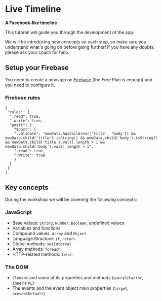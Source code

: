 # Live Timeline

**A Facebook-like timeline**

This tutorial will guide you through the development of the app.

We will be introducing new concepts on each step, so make sure you understand what's going on before going further!
If you have any doubts, please ask your coach for help.

## Setup your Firebase
You need to create a new app on [Firebase](https://www.firebase.com/) (the Free Plan is enough) and you need to configure it.
### Firebase rules

```
{
 "rules": {
  ".read": true,
  ".write": true,
  "posts": {
    "$post": {
    ".validate": "newData.hasChildren(['title', 'body']) && newData.child('title').isString() && newData.child('body').isString() && newData.child('title').val().length > 1 && newData.child('body').val().length > 1",
    ".read": true,
    ".write": true
    }
  }
 }
}
```

## Key concepts

During the workshop we will be covering the following concepts:

### JavaScript
  * Base values: `String`, `Number`, `Boolean`, undefined values
  * Variables and functions
  * Compound values: `Array` and `Object`
  * Language Structure: `if`, `return`
  * Global methods: `setInterval`
  * Array methods: `forEach`
  * HTTP-related methods: `fetch`

### The DOM
  * `Element` and some of its properties and methods (`querySelector`, `innerHTML`)
  * The events and the event object main properties (`target`, `preventDefault`)
